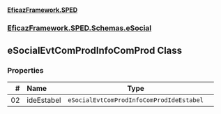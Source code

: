 #### [EficazFramework.SPED](EficazFrameworkSPED.md 'EficazFramework SPED')
### [EficazFramework.SPED.Schemas.eSocial](EficazFramework.SPED.Schemas.eSocial.md 'EficazFramework.SPED.Schemas.eSocial')

## eSocialEvtComProdInfoComProd Class
### Properties

| # | Name | Type | |
| ---: | :--- | :---: | :--- |
| 02 | ideEstabel | `eSocialEvtComProdInfoComProdIdeEstabel` |  |
